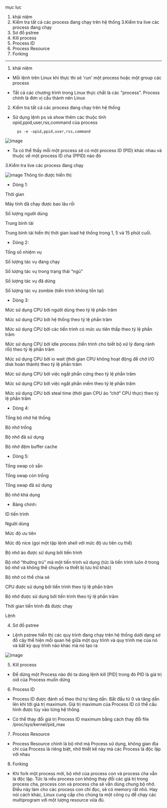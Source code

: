 mục lục

1. khái niệm 
2. Kiểm tra tất cả các process đang chạy trên hệ thống
3.Kiểm tra live các process đang chạy
4. Sơ đồ pstree
5. Kill process
6. Process ID
7. Process Resource
8. Forking



------------------------------------------------------------
1. khái niệm 

- Mỗi lệnh trên Linux khi thực thi sẽ 'run' một process hoặc một group các process

- Tất cả các chương trình trong Linux thực chất là các "process". Process chính là đơn vị cấu thành nên Linux

2. Kiểm tra tất cả các process đang chạy trên hệ thống

- Sử dụng lệnh ps và show thêm các thuộc tính opid,ppid,user,rss,command của process

        ps -e -opid,ppid,user,rss,command
        
![image](https://user-images.githubusercontent.com/95491130/181445356-4140ebc7-30d5-4a8c-aec6-fa9a6d95c7c8.png)

- Ta có thể thấy mỗi một process sẽ có một process ID (PID) khác nhau và thuộc về một process ID cha (PPID) nào đó

3.Kiểm tra live các process đang chạy

![image](https://user-images.githubusercontent.com/95491130/181445523-a296876e-7a98-4ad9-b45a-e27b7f6f2755.png)
Thông tin được hiển thị:

- Dòng 1:

Thời gian

Máy tính đã chạy được bao lâu rồi

Số lượng người dùng

Trung bình tải

Trung bình tải hiển thị thời gian load hệ thống trong 1, 5 và 15 phút cuối.

- Dòng 2:

Tổng số nhiệm vụ

Số lượng tác vụ đang chạy

Số lượng tác vụ trong trạng thái “ngủ”

Số lượng tác vụ đã dừng

Số lượng tác vụ zombie (tiến trình không tồn tại)

- Dòng 3:

Mức sử dụng CPU bởi người dùng theo tỷ lệ phần trăm

Mức sử dụng CPU bởi hệ thống theo tỷ lệ phần trăm

Mức sử dụng CPU bởi các tiến trình có mức ưu tiên thấp theo tỷ lệ phần trăm

Mức sử dụng CPU bởi idle process (tiến trình cho biết bộ xử lý đang rảnh rỗi) theo tỷ lệ phần trăm

Mức sử dụng CPU bởi io wait (thời gian CPU không hoạt động để chờ I/O disk hoàn thành) theo tỷ lệ phần trăm

Mức sử dụng CPU bởi việc ngắt phần cứng theo tỷ lệ phần trăm

Mức sử dụng CPU bởi việc ngắt phần mềm theo tỷ lệ phần trăm

Mức sử dụng CPU bởi steal time (thời gian CPU ảo “chờ” CPU thực) theo tỷ lệ phần trăm

- Dòng 4:

Tổng bộ nhớ hệ thống

Bộ nhớ trống

Bộ nhớ đã sử dụng

Bộ nhớ đệm buffer cache

- Dòng 5:

Tổng swap có sẵn

Tổng swap còn trống

Tổng swap đã sử dụng

Bộ nhớ khả dụng

- Bảng chính:

ID tiến trình

Người dùng

Mức độ ưu tiên

Mức độ nice (gọi một tập lệnh shell với mức độ ưu tiên cụ thể)

Bộ nhớ ảo được sử dụng bởi tiến trình

Bộ nhớ “thường trú” mà một tiến trình sử dụng (tức là tiến trình luôn ở trong bộ nhớ và không thể chuyển ra thiết bị lưu trữ khác)

Bộ nhớ có thể chia sẻ

CPU được sử dụng bởi tiến trình theo tỷ lệ phần trăm

Bộ nhớ được sử dụng bởi tiến trình theo tỷ lệ phần trăm

Thời gian tiến trình đã được chạy

Lệnh
 
4. Sơ đồ pstree

- Lệnh pstree hiển thị các quy trình đang chạy trên hệ thống dưới dạng sơ đồ cây thể hiện mối quan hệ giữa một quy trình và quy trình mẹ của nó và bất kỳ quy trình nào khác mà nó tạo ra

![image](https://user-images.githubusercontent.com/95491130/181446535-8d4bba27-e1b9-4913-989a-bd51a1119218.png)

5. Kill process

- Để dừng một Process nào đó ta dùng lệnh kill [PID] trong đó PID là giá trị oid của Process muốn dừng

6. Process ID

- Process ID được đánh số theo thứ tự tăng dần. Bắt đầu từ 0 và tăng dần lên khi tới giá trị maximum. Giá trị maximum của Process ID có thể cấu hình được tùy vào từng hệ thống

- Có thể thay đổi giá trị Process ID maximum bằng cách thay đổi file /proc/sys/kernel/pid_max

7. Process Resource

- Process Resource chính là bộ nhớ mà Process sử dụng, không gian địa chỉ của Process là riêng biệt, nhờ thiết kế này mà các Process là độc lập với nhau

8. Forking

- Khi fork một process mới, bộ nhớ của process con và process cha vẫn là độc lập. Tức là nếu process con không thay đổi các giá trị trong process cha, process con và process cha sẽ vẫn dùng chung bộ nhớ. Điều này làm cho các process con chỉ đọc, sẽ có memory rất nhỏ. Hay nói cách khác, Linux cung cấp cho chúng ta một công cụ để chạy các multiprogram với một lượng resource vửa đủ.














